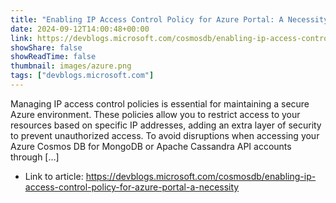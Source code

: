 ```yaml
---
title: "Enabling IP Access Control Policy for Azure Portal: A Necessity"
date: 2024-09-12T14:00:48+00:00
link: https://devblogs.microsoft.com/cosmosdb/enabling-ip-access-control-policy-for-azure-portal-a-necessity
showShare: false
showReadTime: false
thumbnail: images/azure.png
tags: ["devblogs.microsoft.com"]
---
```

Managing IP access control policies is essential for maintaining a secure Azure environment. These policies allow you to restrict access to your resources based on specific IP addresses, adding an extra layer of security to prevent unauthorized access. To avoid disruptions when accessing your Azure Cosmos DB for MongoDB or Apache Cassandra API accounts through […]

- Link to article: https://devblogs.microsoft.com/cosmosdb/enabling-ip-access-control-policy-for-azure-portal-a-necessity